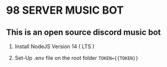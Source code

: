 # 98 SERVER MUSIC BOT
## This is an open source discord music bot

1. Install NodeJS Version 14 ( LTS )

2. Set-Up .env file on the root folder
    ```TOKEN={{TOKEN}}```
